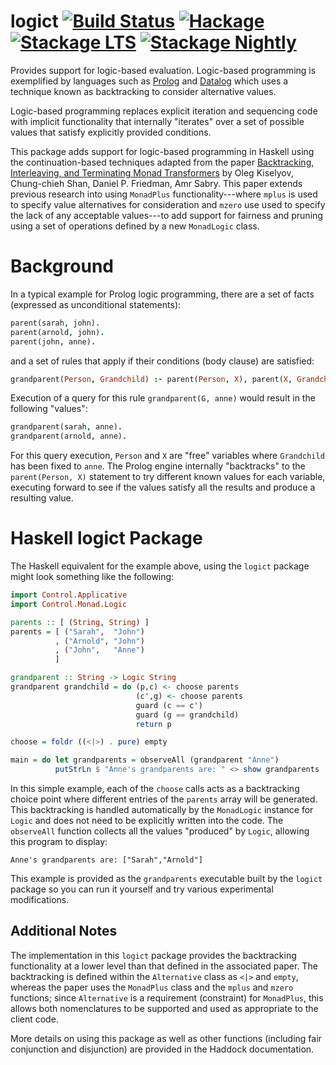 # logict [![Build Status](https://github.com/Bodigrim/logict/workflows/Haskell-CI/badge.svg)](https://github.com/Bodigrim/logict/actions?query=workflow%3AHaskell-CI) [![Hackage](http://img.shields.io/hackage/v/logict.svg)](https://hackage.haskell.org/package/logict) [![Stackage LTS](http://stackage.org/package/logict/badge/lts)](http://stackage.org/lts/package/logict) [![Stackage Nightly](http://stackage.org/package/logict/badge/nightly)](http://stackage.org/nightly/package/logict)

Provides support for logic-based evaluation.  Logic-based programming
is exemplified by languages such as
[Prolog](https://wikipedia.org/wiki/Prolog) and
[Datalog](https://wikipedia.org/wiki/Datalog) which uses a technique
known as backtracking to consider alternative values.

Logic-based programming replaces explicit iteration and sequencing
code with implicit functionality that internally "iterates" over a set
of possible values that satisfy explicitly provided conditions.

This package adds support for logic-based programming in Haskell using
the continuation-based techniques adapted from the paper
[Backtracking, Interleaving, and Terminating Monad Transformers](http://okmij.org/ftp/papers/LogicT.pdf)
by Oleg Kiselyov, Chung-chieh Shan, Daniel P. Friedman, Amr Sabry.
This paper extends previous research into using `MonadPlus`
functionality---where `mplus` is used to specify value alternatives
for consideration and `mzero` use used to specify the lack of any
acceptable values---to add support for fairness and pruning using a
set of operations defined by a new `MonadLogic` class.

# Background

In a typical example for Prolog logic programming, there are a set of
facts (expressed as unconditional statements):

```prolog
parent(sarah, john).
parent(arnold, john).
parent(john, anne).
```

and a set of rules that apply if their conditions (body clause) are satisfied:

```prolog
grandparent(Person, Grandchild) :- parent(Person, X), parent(X, Grandchild).
```

Execution of a query for this rule `grandparent(G, anne)` would result in the following "values":

```prolog
grandparent(sarah, anne).
grandparent(arnold, anne).
```

For this query execution, `Person` and `X` are "free" variables where
`Grandchild` has been fixed to `anne`. The Prolog engine internally
"backtracks" to the `parent(Person, X)` statement to try different
known values for each variable, executing forward to see if the values
satisfy all the results and produce a resulting value.

# Haskell logict Package

The Haskell equivalent for the example above, using the `logict` package
might look something like the following:

```haskell
import Control.Applicative
import Control.Monad.Logic

parents :: [ (String, String) ]
parents = [ ("Sarah",  "John")
          , ("Arnold", "John")
          , ("John",   "Anne")
          ]

grandparent :: String -> Logic String
grandparent grandchild = do (p,c) <- choose parents
                            (c',g) <- choose parents
                            guard (c == c')
                            guard (g == grandchild)
                            return p

choose = foldr ((<|>) . pure) empty

main = do let grandparents = observeAll (grandparent "Anne")
          putStrLn $ "Anne's grandparents are: " <> show grandparents
```

In this simple example, each of the `choose` calls acts as a
backtracking choice point where different entries of the `parents`
array will be generated.  This backtracking is handled automatically
by the `MonadLogic` instance for `Logic` and does not need to be
explicitly written into the code.  The `observeAll` function collects
all the values "produced" by `Logic`, allowing this program to
display:

```
Anne's grandparents are: ["Sarah","Arnold"]
```

This example is provided as the `grandparents` executable built by the
`logict` package so you can run it yourself and try various
experimental modifications.

## Additional Notes

The implementation in this `logict` package provides the backtracking
functionality at a lower level than that defined in the associated
paper.  The backtracking is defined within the `Alternative` class as
`<|>` and `empty`, whereas the paper uses the `MonadPlus` class and
the `mplus` and `mzero` functions; since `Alternative` is a
requirement (constraint) for `MonadPlus`, this allows both
nomenclatures to be supported and used as appropriate to the client
code.

More details on using this package as well as other functions
(including fair conjunction and disjunction) are provided in the
Haddock documentation.
